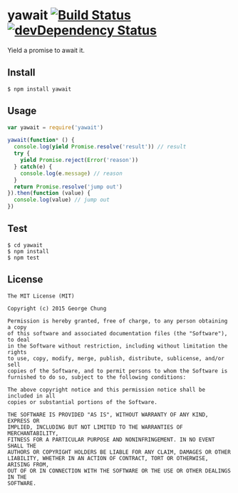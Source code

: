 # yawait [![Build Status][TravisBadge]][TravisPage] [![devDependency Status][DavidBadge]][DavidPage]
Yield a promise to await it.

## Install

    $ npm install yawait

## Usage

```js
var yawait = require('yawait')

yawait(function* () {
  console.log(yield Promise.resolve('result')) // result
  try {
    yield Promise.reject(Error('reason'))
  } catch(e) {
    console.log(e.message) // reason
  }
  return Promise.resolve('jump out')
}).then(function (value) {
  console.log(value) // jump out
})
```

## Test

    $ cd yawait
    $ npm install
    $ npm test

## License

    The MIT License (MIT)

    Copyright (c) 2015 George Chung

    Permission is hereby granted, free of charge, to any person obtaining a copy
    of this software and associated documentation files (the "Software"), to deal
    in the Software without restriction, including without limitation the rights
    to use, copy, modify, merge, publish, distribute, sublicense, and/or sell
    copies of the Software, and to permit persons to whom the Software is
    furnished to do so, subject to the following conditions:

    The above copyright notice and this permission notice shall be included in all
    copies or substantial portions of the Software.

    THE SOFTWARE IS PROVIDED "AS IS", WITHOUT WARRANTY OF ANY KIND, EXPRESS OR
    IMPLIED, INCLUDING BUT NOT LIMITED TO THE WARRANTIES OF MERCHANTABILITY,
    FITNESS FOR A PARTICULAR PURPOSE AND NONINFRINGEMENT. IN NO EVENT SHALL THE
    AUTHORS OR COPYRIGHT HOLDERS BE LIABLE FOR ANY CLAIM, DAMAGES OR OTHER
    LIABILITY, WHETHER IN AN ACTION OF CONTRACT, TORT OR OTHERWISE, ARISING FROM,
    OUT OF OR IN CONNECTION WITH THE SOFTWARE OR THE USE OR OTHER DEALINGS IN THE
    SOFTWARE.


[TravisPage]: https://travis-ci.org/Gerhut/yawait
[TravisBadge]: https://travis-ci.org/Gerhut/yawait.svg?branch=master
[DavidPage]: https://david-dm.org/gerhut/yawait#info=devDependencies
[DavidBadge]: https://david-dm.org/gerhut/yawait/dev-status.svg